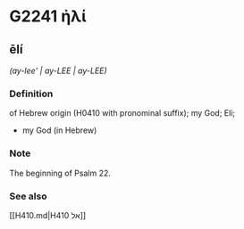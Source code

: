 # G2241 ἠλί

## ēlí

_(ay-lee' | ay-LEE | ay-LEE)_

### Definition

of Hebrew origin (H0410 with pronominal suffix); my God; Eli; 

- my God (in Hebrew)

### Note

The beginning of Psalm 22.

### See also

[[H410.md|H410 אל]]
